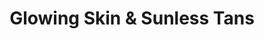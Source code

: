 ---
title: "Glowing Skin & Sunless Tans"
url: /macungie/glowing-skin-and-sunless-tans/
shop: beauty
---